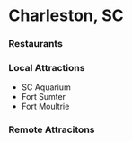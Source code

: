 # Charleston, SC

### Restaurants

### Local Attractions
- SC Aquarium
- Fort Sumter
- Fort Moultrie

### Remote Attracitons
